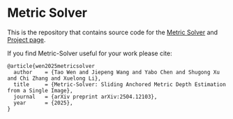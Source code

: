 # Metric Solver

This is the repository that contains source code for the [Metric Solver](https://github.com/Tele-AI/MetricSolver) and [Project page](https://tele-ai.github.io/MetricSolver/).

If you find Metric-Solver useful for your work please cite:
```
@article{wen2025metricsolver
  author    = {Tao Wen and Jiepeng Wang and Yabo Chen and Shugong Xu and Chi Zhang and Xuelong Li},
  title     = {Metric-Solver: Sliding Anchored Metric Depth Estimation from a Single Image},
  journal   = {arXiv preprint arXiv:2504.12103},
  year      = {2025},
}
```

